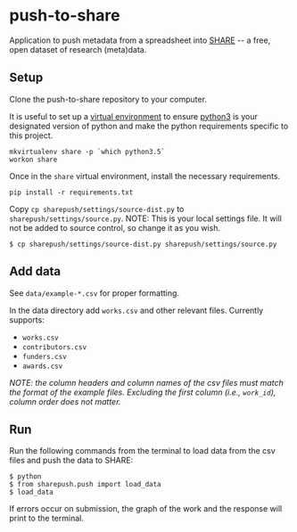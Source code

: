 # push-to-share
Application to push metadata from a spreadsheet into [SHARE](https://github.com/CenterForOpenScience/SHARE) --  a free, open dataset of research (meta)data.

## Setup
Clone the push-to-share repository to your computer.

It is useful to set up a [virtual environment](http://virtualenvwrapper.readthedocs.io/en/latest/install.html) to ensure [python3](https://www.python.org/downloads/) is your designated version of python and make the python requirements specific to this project.

    mkvirtualenv share -p `which python3.5`
    workon share

Once in the `share` virtual environment, install the necessary requirements.

    pip install -r requirements.txt

Copy `cp sharepush/settings/source-dist.py` to `sharepush/settings/source.py`. 
NOTE: This is your local settings file. It will not be added to source control, so change it as you wish.

    $ cp sharepush/settings/source-dist.py sharepush/settings/source.py

## Add data
See `data/example-*.csv` for proper formatting.

In the data directory add `works.csv` and other relevant files. Currently supports:
* `works.csv`
* `contributors.csv`
* `funders.csv`
* `awards.csv`

*NOTE: the column headers and column names of the csv files must match the format of the example files. Excluding the first column (i.e., `work_id`), column order does not matter.* 

## Run
Run the following commands from the terminal to load data from the csv files and push the data to SHARE:

    $ python
    $ from sharepush.push import load_data
    $ load_data
    
If errors occur on submission, the graph of the work and the response will print to the terminal.

    

